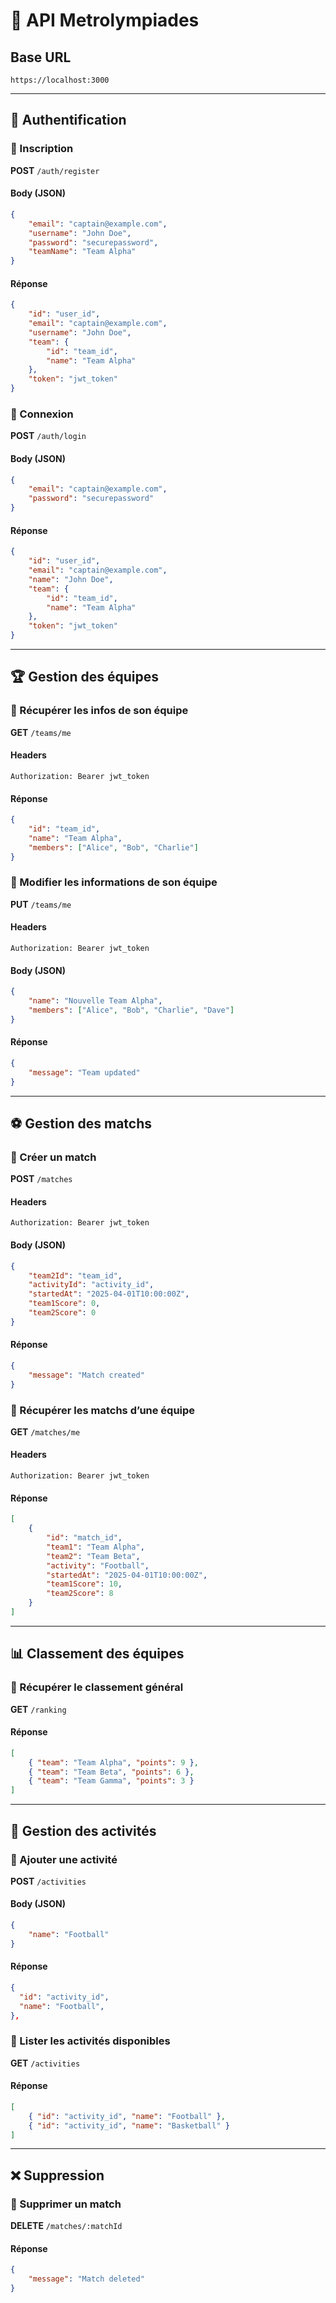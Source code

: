 # 📘 API Metrolympiades

## Base URL

`https://localhost:3000`

---

## 🔑 Authentification

### 🔹 Inscription

**POST** `/auth/register`

#### Body (JSON)

```json
{
	"email": "captain@example.com",
	"username": "John Doe",
	"password": "securepassword",
	"teamName": "Team Alpha"
}
```

#### Réponse

```json
{
	"id": "user_id",
	"email": "captain@example.com",
	"username": "John Doe",
	"team": {
		"id": "team_id",
		"name": "Team Alpha"
	},
	"token": "jwt_token"
}
```

### 🔹 Connexion

**POST** `/auth/login`

#### Body (JSON)

```json
{
	"email": "captain@example.com",
	"password": "securepassword"
}
```

#### Réponse

```json
{
	"id": "user_id",
	"email": "captain@example.com",
	"name": "John Doe",
	"team": {
		"id": "team_id",
		"name": "Team Alpha"
	},
	"token": "jwt_token"
}
```

---

## 🏆 Gestion des équipes

### 🔹 Récupérer les infos de son équipe

**GET** `/teams/me`

#### Headers

```
Authorization: Bearer jwt_token
```

#### Réponse

```json
{
	"id": "team_id",
	"name": "Team Alpha",
	"members": ["Alice", "Bob", "Charlie"]
}
```

### 🔹 Modifier les informations de son équipe

**PUT** `/teams/me`

#### Headers

```
Authorization: Bearer jwt_token
```

#### Body (JSON)

```json
{
	"name": "Nouvelle Team Alpha",
	"members": ["Alice", "Bob", "Charlie", "Dave"]
}
```

#### Réponse

```json
{
	"message": "Team updated"
}
```

---

## ⚽ Gestion des matchs

### 🔹 Créer un match

**POST** `/matches`

#### Headers

```
Authorization: Bearer jwt_token
```

#### Body (JSON)

```json
{
	"team2Id": "team_id",
	"activityId": "activity_id",
	"startedAt": "2025-04-01T10:00:00Z",
	"team1Score": 0,
	"team2Score": 0
}
```

#### Réponse

```json
{
	"message": "Match created"
}
```

### 🔹 Récupérer les matchs d’une équipe

**GET** `/matches/me`

#### Headers

```
Authorization: Bearer jwt_token
```

#### Réponse

```json
[
	{
		"id": "match_id",
		"team1": "Team Alpha",
		"team2": "Team Beta",
		"activity": "Football",
		"startedAt": "2025-04-01T10:00:00Z",
		"team1Score": 10,
		"team2Score": 8
	}
]
```

---

## 📊 Classement des équipes

### 🔹 Récupérer le classement général

**GET** `/ranking`

#### Réponse

```json
[
	{ "team": "Team Alpha", "points": 9 },
	{ "team": "Team Beta", "points": 6 },
	{ "team": "Team Gamma", "points": 3 }
]
```

---

## 🎯 Gestion des activités

### 🔹 Ajouter une activité

**POST** `/activities`

#### Body (JSON)

```json
{
	"name": "Football"
}
```

#### Réponse

```json
{
  "id": "activity_id",
  "name": "Football",
},
```

### 🔹 Lister les activités disponibles

**GET** `/activities`

#### Réponse

```json
[
	{ "id": "activity_id", "name": "Football" },
	{ "id": "activity_id", "name": "Basketball" }
]
```

---

## ❌ Suppression

### 🔹 Supprimer un match

**DELETE** `/matches/:matchId`

#### Réponse

```json
{
	"message": "Match deleted"
}
```
